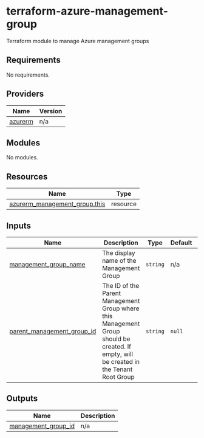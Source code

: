 # terraform-azure-management-group
Terraform module to manage Azure management groups

<!-- BEGIN_TF_DOCS -->
## Requirements

No requirements.

## Providers

| Name | Version |
|------|---------|
| <a name="provider_azurerm"></a> [azurerm](#provider\_azurerm) | n/a |

## Modules

No modules.

## Resources

| Name | Type |
|------|------|
| [azurerm_management_group.this](https://registry.terraform.io/providers/hashicorp/azurerm/latest/docs/resources/management_group) | resource |

## Inputs

| Name | Description | Type | Default | Required |
|------|-------------|------|---------|:--------:|
| <a name="input_management_group_name"></a> [management\_group\_name](#input\_management\_group\_name) | The display name of the Management Group | `string` | n/a | yes |
| <a name="input_parent_management_group_id"></a> [parent\_management\_group\_id](#input\_parent\_management\_group\_id) | The ID of the Parent Management Group where this Management Group should be created. If empty, will be created in the Tenant Root Group | `string` | `null` | no |

## Outputs

| Name | Description |
|------|-------------|
| <a name="output_management_group_id"></a> [management\_group\_id](#output\_management\_group\_id) | n/a |
<!-- END_TF_DOCS -->
